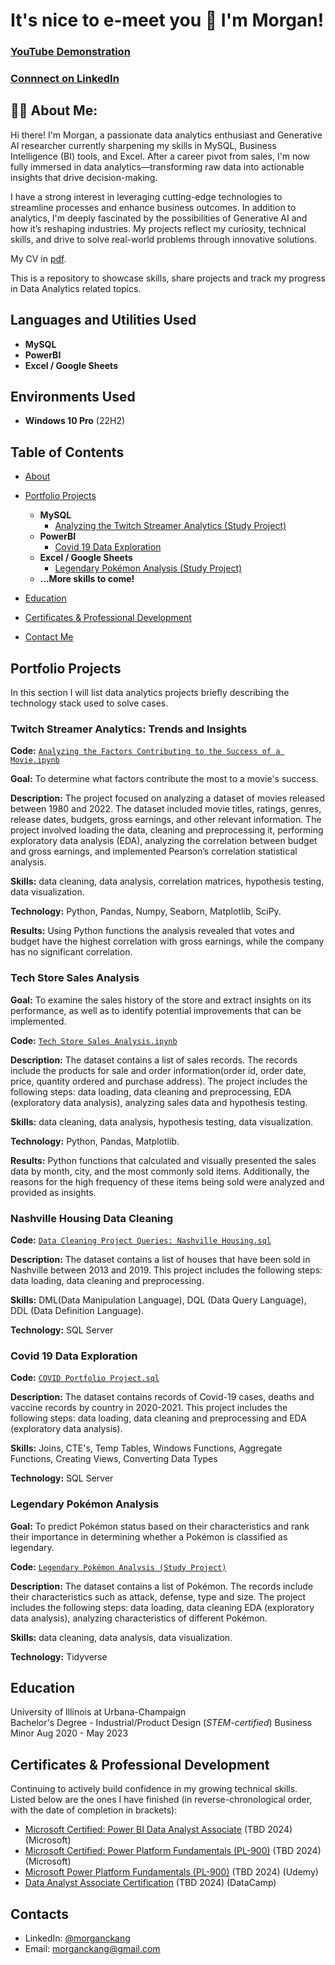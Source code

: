 <h1>It's nice to e-meet you 👋 I'm Morgan! 

 ### [YouTube Demonstration](https://youtu.be/7eJexJVCqJo)
 ### [Connnect on LinkedIn](https://www.linkedin.com/in/morganckang/)

<h2>👩‍💻 About Me:</h2>
Hi there! I'm Morgan, a passionate data analytics enthusiast and Generative AI researcher currently sharpening my skills in MySQL, Business Intelligence (BI) tools, and Excel. After a career pivot from sales, I'm now fully immersed in data analytics—transforming raw data into actionable insights that drive decision-making.
  
I have a strong interest in leveraging cutting-edge technologies to streamline processes and enhance business outcomes. In addition to analytics, I'm deeply fascinated by the possibilities of Generative AI and how it’s reshaping industries. My projects reflect my curiosity, technical skills, and drive to solve real-world problems through innovative solutions.

My CV in [pdf](pending...).

This is a repository to showcase skills, share projects and track my progress in Data Analytics related topics.
<br />

<h2>Languages and Utilities Used</h2>

- <b>MySQL</b> 
- <b>PowerBI</b>
- <b>Excel / Google Sheets</b>

<h2>Environments Used </h2>

- <b>Windows 10 Pro</b> (22H2)

## Table of Contents
- [About](https://github.com/morgxns/MK_Data_Analytics_Portfolio?tab=readme-ov-file#-about-me)
- [Portfolio Projects](https://github.com/morgxns/MK_Data_Analytics_Portfolio?tab=readme-ov-file#portfolio-projects)
  - <b>MySQL</b> 
    - [Analyzing the Twitch Streamer Analytics (Study Project)](https://github.com/morgxns/MK_Data_Analytics_Portfolio?tab=readme-ov-file#twitch-streamer-analytics-trends-and-insights)
  - <b>PowerBI</b>
    - [Covid 19 Data Exploration](https://github.com/tiannaparris/Data-Analysis-Portfolio#covid-19-data-exploration)
  - <b>Excel / Google Sheets</b>
    - [Legendary Pokémon Analysis (Study Project)](https://github.com/tiannaparris/Data-Analysis-Portfolio#legendary-pok%C3%A9mon-analysis)
  - <b>...More skills to come!</b>

- [Education](https://github.com/morgxns/MK_Data_Analytics_Portfolio?tab=readme-ov-file#education)  
- [Certificates & Professional Development](https://github.com/morgxns/MK_Data_Analytics_Portfolio?tab=readme-ov-file#certificates--professional-development)
- [Contact Me](https://github.com/morgxns/MK_Data_Analytics_Portfolio?tab=readme-ov-file#contacts)

## Portfolio Projects
In this section I will list data analytics projects briefly describing the technology stack used to solve cases.

### Twitch Streamer Analytics: Trends and Insights
**Code:** [`Analyzing the Factors Contributing to the Success of a Movie.ipynb`](https://github.com/tiannaparris/PortfolioProjects/blob/main/Analyzing%20the%20Factors%20Contributing%20to%20the%20Success%20of%20a%20Movie.ipynb)

**Goal:** To determine what factors contribute the most to a movie's success.

**Description:** The project focused on analyzing a dataset of movies released between 1980 and 2022. The dataset included movie titles, ratings, genres, release dates, budgets, gross earnings, and other relevant information. The project involved loading the data, cleaning and preprocessing it, performing exploratory data analysis (EDA), analyzing the correlation between budget and gross earnings, and implemented Pearson’s correlation statistical analysis.

**Skills:** data cleaning, data analysis, correlation matrices, hypothesis testing, data visualization.

**Technology:** Python, Pandas, Numpy, Seaborn, Matplotlib, SciPy.

**Results:** Using Python functions the analysis revealed that votes and budget have the highest correlation with gross earnings, while the company has no significant correlation.

### Tech Store Sales Analysis

**Goal:** To examine the sales history of the store and extract insights on its performance, as well as to identify potential improvements that can be implemented.

**Code:** [`Tech Store Sales Analysis.ipynb`](https://github.com/tiannaparris/PortfolioProjects/blob/main/Tech%20Store%20Sales%20Analysis.ipynb)

**Description:** The dataset contains a list of sales records.  The records include the products for sale and order information(order id, order date, price, quantity ordered and purchase address). The project includes the following steps: data loading, data cleaning and preprocessing, EDA (exploratory data analysis), analyzing sales data and hypothesis testing.

**Skills:** data cleaning, data analysis, hypothesis testing, data visualization.

**Technology:** Python, Pandas, Matplotlib.

**Results:** Python functions that calculated and visually presented the sales data by month, city, and the most commonly sold items. Additionally, the reasons for the high frequency of these items being sold were analyzed and provided as insights.



### Nashville Housing Data Cleaning
**Code:** [`Data Cleaning Project Queries: Nashville Housing.sql`](https://github.com/tiannaparris/PortfolioProjects/blob/main/Data%20Cleaning%20Project%20Queries:%20Nashville%20Housing.sql)

**Description:** The dataset contains a list of houses that have been sold in Nashville between 2013 and 2019. This project includes the following steps: data loading, data cleaning and preprocessing.


**Skills:** DML(Data Manipulation Language), DQL (Data Query Language), DDL (Data Definition Language).

**Technology:** SQL Server


### Covid 19 Data Exploration
**Code:** [`COVID Portfolio Project.sql`](https://github.com/tiannaparris/PortfolioProjects/blob/main/COVID%20Portfolio%20Project.sql)

**Description:** The dataset contains records of Covid-19 cases, deaths and vaccine records by country in 2020-2021. This project includes the following steps: data loading, data cleaning and preprocessing and EDA (exploratory data analysis).

**Skills:** Joins, CTE's, Temp Tables, Windows Functions, Aggregate Functions, Creating Views, Converting Data Types

**Technology:** SQL Server



### Legendary Pokémon Analysis

**Goal:** To predict Pokémon status based on their characteristics and rank their importance in determining whether a Pokémon is classified as legendary.

**Code:** [`Legendary Pokémon Analysis (Study Project)`](https://github.com/tiannaparris/PortfolioProjects/blob/main/Legendary%20Pok%C3%A9mon%20Analysis.ipynb)

**Description:** The dataset contains a list of  Pokémon.  The records include their characteristics such as attack, defense, type and size. The project includes the following steps: data loading, data cleaning EDA (exploratory data analysis), analyzing characteristics of different Pokémon.

**Skills:** data cleaning, data analysis, data visualization.

**Technology:** Tidyverse 


## Education
University of Illinois at Urbana-Champaign  
Bachelor's Degree - Industrial/Product Design (*STEM-certified*) 
Business Minor
Aug 2020 - May 2023  

## Certificates & Professional Development
Continuing to actively build confidence in my growing technical skills.  
Listed below are the ones I have finished (in reverse-chronological order, with the date of completion in brackets):
- [Microsoft Certified: Power BI Data Analyst Associate](https://learn.microsoft.com/en-us/credentials/certifications/data-analyst-associate/?practice-assessment-type=certification) (TBD 2024) (Microsoft)
- [Microsoft Certified: Power Platform Fundamentals (PL-900)](https://learn.microsoft.com/en-us/credentials/certifications/power-platform-fundamentals/?practice-assessment-type=certification) (TBD 2024) (Microsoft)
- [Microsoft Power Platform Fundamentals (PL-900)](https://www.udemy.com/course/pl-900-microsoft-power-platform-fundamentals-complete-guide/) (TBD 2024) (Udemy)
- [Data Analyst Associate Certification](https://app.datacamp.com/certification/get-started/associate-data-analyst/overview) (TBD 2024) (DataCamp)

## Contacts
- LinkedIn: [@morganckang](https://www.linkedin.com/in/morganckang/)
- Email: morganckang@gmail.com
